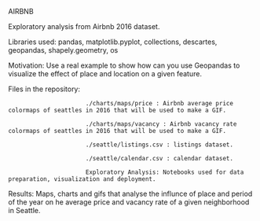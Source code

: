 AIRBNB

Exploratory analysis from Airbnb 2016 dataset.

Libraries used: pandas, matplotlib.pyplot, collections, descartes, geopandas, shapely.geometry, os

Motivation: Use a real example to show how can you use Geopandas to visualize the effect of place and location on a given feature.

Files in the repository: 

                          ./charts/maps/price : Airbnb average price colormaps of seattles in 2016 that will be used to make a GIF.

                          ./charts/maps/vacancy : Airbnb vacancy rate colormaps of seattles in 2016 that will be used to make a GIF.
                          
                          ./seattle/listings.csv : listings dataset.
                          
                          ./seattle/calendar.csv : calendar dataset.
                          
                          Exploratory Analysis: Notebooks used for data preparation, visualization and deployment.
                          
                          
Results: Maps, charts and gifs that analyse the influnce of place and period of the year on he average price and vacancy rate of a given neighborhood in Seattle.
                          
          

